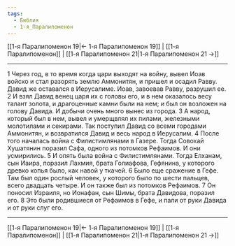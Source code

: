 ```yaml
---
tags:
  - Библия
  - 1-я_Паралипоменон
---
```

[[1-я Паралипоменон 19|← 1-я Паралипоменон 19]] | [[1-я Паралипоменон]] | [[1-я Паралипоменон 21|1-я Паралипоменон 21 →]]

---
1 Через год, в то время когда цари выходят на войну, вывел Иоав войско и стал разорять землю Аммонитян, и пришел и осадил Равву. Давид же оставался в Иерусалиме. Иоав, завоевав Равву, разрушил ее.
2 И взял Давид венец царя их с головы его, и в нем оказалось весу талант золота, и драгоценные камни были на нем; и был он возложен на голову Давида. И добычи очень много вынес из города.
3 А народ, который был в нем, вывел и умерщвлял их пилами, железными молотилами и секирами. Так поступил Давид со всеми городами Аммонитян, и возвратился Давид и весь народ в Иерусалим.
4 После того началась война с Филистимлянами в Газере. Тогда Совохай Хушатянин поразил Сафа, одного из потомков Рефаимов. И они усмирились.
5 И опять была война с Филистимлянами. Тогда Елханам, сын Иаира, поразил Лахмия, брата Голиафова, Гефянина, у которого древко копья было, как навой у ткачей.
6 Было еще сражение в Гефе. Там был один рослый человек, у которого было по шести пальцев, всего двадцать четыре. И он также был из потомков Рефаимов.
7 Он поносил Израиля, но Ионафан, сын Шимы, брата Давидова, поразил его.
8 Это были родившиеся от Рефаимов в Гефе, и пали от руки Давида и от руки слуг его.

---
[[1-я Паралипоменон 19|← 1-я Паралипоменон 19]] | [[1-я Паралипоменон]] | [[1-я Паралипоменон 21|1-я Паралипоменон 21 →]]